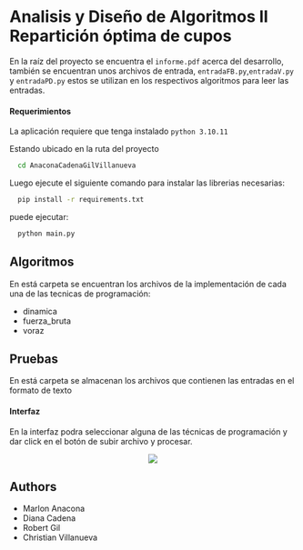 
# Analisis y Diseño de Algoritmos II Repartición óptima de cupos

En la raíz del proyecto se encuentra el ```informe.pdf``` acerca del desarrollo, también se encuentran unos archivos de entrada, ```entradaFB.py```,```entradaV.py``` y ```entradaPD.py``` estos se utilizan en los respectivos algoritmos para leer las entradas.




#### Requerimientos

La aplicación requiere que tenga instalado ```python 3.10.11``` 

Estando ubicado en la ruta del proyecto
```bash
  cd AnaconaCadenaGilVillanueva
```

Luego ejecute el siguiente comando para instalar las librerias necesarias:

```bash
  pip install -r requirements.txt
```

puede ejecutar:

```bash
  python main.py
```

## Algoritmos
En está carpeta se encuentran los archivos de la implementación de cada una de las tecnicas de programación:
- dinamica
- fuerza_bruta
- voraz
## Pruebas
En está carpeta se almacenan los archivos que contienen las entradas en el formato de texto


#### Interfaz
En la interfaz podra seleccionar alguna de las técnicas de programación y dar click en el botón de subir archivo y procesar.

<p align="center">
    <img src="https://user-images.githubusercontent.com/95255931/272994691-f0676faf-673d-45be-99be-70ef74354360.jpg">
</p>


## Authors

- Marlon Anacona
- Diana Cadena
- Robert Gil
- Christian Villanueva
